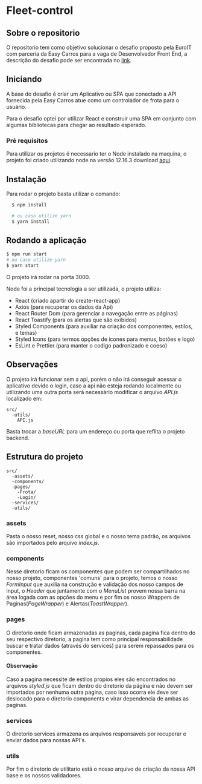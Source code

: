 # Fleet-control

## Sobre o repositorio

O repositorio tem como objetivo solucionar o desafio proposto pela EuroIT com parceria da Easy Carros para a vaga de Desenvolvedor Front End, a descrição do desafio pode ser encontrada no [link](https://bitbucket.org/easycarros/frontend-challenge/).

## Iniciando

A base do desafio é criar um Aplicativo ou SPA que conectado a API fornecida pela Easy Carros atue como um controlador de frota para o usuário.

Para o desafio optei por utilizar React e construir uma SPA em conjunto com algumas bibliotecas para chegar ao resultado esperado.

### Pré requisitos

Para utilizar os projetos é necessario ter o Node instalado na maquina, o projeto foi criado utilizando node na versão 12.16.3 download [aqui](https://nodejs.org/en/).

## Instalação

Para rodar o projeto basta utilizar o comando:

```bash
  $ npm install

  # ou caso utilize yarn
  $ yarn install
```

## Rodando a aplicação

```bash
$ npm run start
# ou caso utilize yarn
$ yarn start
```

O projeto irá rodar na porta 3000.

Node foi a principal tecnologia a ser utilizada, o projeto utiliza:

- React (criado apartir do create-react-app)
- Axios (para recuperar os dados da Api)
- React Router Dom (para gerenciar a navegação entre as páginas)
- React Toastify (para os alertas que são exibidos)
- Styled Components (para auxiliar na criação dos componentes, estilos, e temas)
- Styled Icons (para termos opções de icones para menus, botões e logo)
- EsLint e Prettier (para manter o codigo padronizado e coeso)

## Observações

O projeto irá funcionar sem a api, porém o não irá conseguir acessar o aplicativo devido o login, caso a api não esteja rodando localmente ou utilizando uma outra porta será necessário modificar o arquivo _API.js_ localizado em:

    src/
      -utils/
        API.js

Basta trocar a _baseURL_ para um endereço ou porta que reflita o projeto backend.

## Estrutura do projeto

    src/
      -assets/
      -components/
      -pages/
        -Frota/
        -Login/
      -services/
      -utils/

### assets

Pasta o nosso reset, nosso css global e o nosso tema padrão, os arquivos são importados pelo arquivo _index.js_.

### components

Nesse diretorio ficam os componentes que podem ser compartilhados no nosso projeto, componentes 'comuns' para o projeto, temos o nosso _FormInput_ que auxilia na construção e validação dos nosso campos de input, o _Header_ que juntamente com o _MenuList_ provem nossa barra na área logada com as opções do menu e por fim os nosso Wrappers de Paginas(_PageWrapper_) e Alertas(_ToastWrapper_).

### pages

O diretorio onde ficam armazenadas as paginas, cada pagina fica dentro do seu respectivo diretorio, a pagina tem como principal responsabilidade buscar e tratar dados (através do services) para serem repassados para os componentes.

#### Observação

Caso a pagina necessite de estilos propios eles são encontrados no arquivos _styled.js_ que ficam dentro do diretorio da página e não devem ser importados por nenhuma outra pagina, caso isso ocorra ele deve ser deslocado para o diretorio components e virar dependencia de ambas as paginas.

### services

O diretorio services armazena os arquivos responsaveis por recuperar e enviar dados para nossas API's.

### utils

Por fim o diretorio de utilitario está o nosso arquivo de criação da nossa API base e os nossos validadores.
